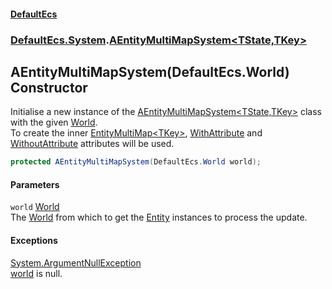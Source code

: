 #### [DefaultEcs](./index.md 'index')
### [DefaultEcs.System](./DefaultEcs-System.md 'DefaultEcs.System').[AEntityMultiMapSystem&lt;TState,TKey&gt;](./DefaultEcs-System-AEntityMultiMapSystem-TState_TKey-.md 'DefaultEcs.System.AEntityMultiMapSystem&lt;TState,TKey&gt;')
## AEntityMultiMapSystem(DefaultEcs.World) Constructor
Initialise a new instance of the [AEntityMultiMapSystem&lt;TState,TKey&gt;](./DefaultEcs-System-AEntityMultiMapSystem-TState_TKey-.md 'DefaultEcs.System.AEntityMultiMapSystem&lt;TState,TKey&gt;') class with the given [World](./DefaultEcs-System-AEntityMultiMapSystem-TState_TKey--World.md 'DefaultEcs.System.AEntityMultiMapSystem&lt;TState,TKey&gt;.World').  
To create the inner [EntityMultiMap&lt;TKey&gt;](./DefaultEcs-EntityMultiMap-TKey-.md 'DefaultEcs.EntityMultiMap&lt;TKey&gt;'), [WithAttribute](./DefaultEcs-System-WithAttribute.md 'DefaultEcs.System.WithAttribute') and [WithoutAttribute](./DefaultEcs-System-WithoutAttribute.md 'DefaultEcs.System.WithoutAttribute') attributes will be used.  
```csharp
protected AEntityMultiMapSystem(DefaultEcs.World world);
```
#### Parameters
<a name='DefaultEcs-System-AEntityMultiMapSystem-TState_TKey--AEntityMultiMapSystem(DefaultEcs-World)-world'></a>
`world` [World](./DefaultEcs-World.md 'DefaultEcs.World')  
The [World](./DefaultEcs-System-AEntityMultiMapSystem-TState_TKey--World.md 'DefaultEcs.System.AEntityMultiMapSystem&lt;TState,TKey&gt;.World') from which to get the [Entity](./DefaultEcs-Entity.md 'DefaultEcs.Entity') instances to process the update.  
  
#### Exceptions
[System.ArgumentNullException](https://docs.microsoft.com/en-us/dotnet/api/System.ArgumentNullException 'System.ArgumentNullException')  
[world](#DefaultEcs-System-AEntityMultiMapSystem-TState_TKey--AEntityMultiMapSystem(DefaultEcs-World)-world 'DefaultEcs.System.AEntityMultiMapSystem&lt;TState,TKey&gt;.AEntityMultiMapSystem(DefaultEcs.World).world') is null.  
